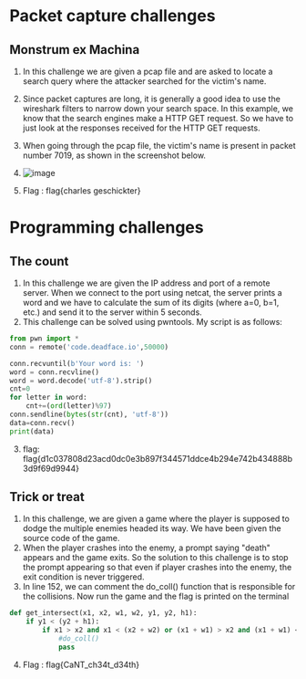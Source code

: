 # Packet capture challenges
## Monstrum ex Machina
1. In this challenge we are given a pcap file and are asked to locate a search query where the attacker searched for the victim's name.
2. Since packet captures are long, it is generally a good idea to use the wireshark filters to narrow down your search space. In this example, we know that the search engines make a HTTP GET request. So we have to just look at the responses received for the HTTP GET requests.
3. When going through the pcap file, the victim's name is present in packet number 7019, as shown in the screenshot below.
4. ![image](https://user-images.githubusercontent.com/78410304/137625134-ba341e2a-227c-4b15-83c2-5989c4a7343f.png)

5. Flag : flag{charles geschickter}

# Programming challenges
## The count
1. In this challenge we are given the IP address and port of a remote server. When we connect to the port using netcat, the server prints a word and we have to calculate the sum of its digits (where a=0, b=1, etc.) and send it to the server within 5 seconds.
2. This challenge can be solved using pwntools. My script is as follows:
```python
from pwn import *
conn = remote('code.deadface.io',50000)

conn.recvuntil(b'Your word is: ')
word = conn.recvline()
word = word.decode('utf-8').strip()
cnt=0
for letter in word:
    cnt+=(ord(letter)%97)
conn.sendline(bytes(str(cnt), 'utf-8'))
data=conn.recv()
print(data)
```
3. flag: flag{d1c037808d23acd0dc0e3b897f344571ddce4b294e742b434888b3d9f69d9944}

## Trick or treat
1. In this challenge, we are given a game where the player is supposed to dodge the multiple enemies headed its way. We have been given the source code of the game.
2. When the player crashes into the enemy, a prompt saying "death" appears and the game exits. So the solution to this challenge is to stop the prompt appearing so that even if player crashes into the enemy, the exit condition is never triggered.
3. In line 152, we can comment the do\_coll() function that is responsible for the collisions. Now run the game and the flag is printed on the terminal
```python
def get_intersect(x1, x2, w1, w2, y1, y2, h1):
    if y1 < (y2 + h1):
        if x1 > x2 and x1 < (x2 + w2) or (x1 + w1) > x2 and (x1 + w1) < (x2 + w2):
            #do_coll()
            pass
```
4. Flag : flag{CaNT\_ch34t\_d34th}

